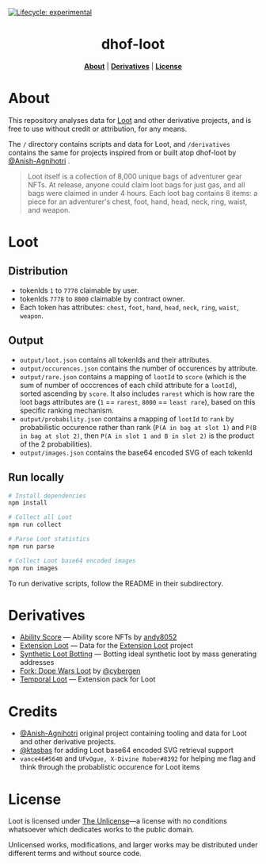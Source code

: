 <!-- badges: start -->
  [![Lifecycle: experimental](https://img.shields.io/badge/lifecycle-experimental-orange.svg)](https://lifecycle.r-lib.org/articles/stages.html#experimental)
<!-- badges: end -->
  
  

<p align="center">
  <h1 align="center">dhof-loot</h1>
</p>
<p align="center">
<b><a href="https://github.com/pranavpandya84/dhof-loot#About">About</a></b>
|
<b><a href="https://github.com/pranavpandya84/dhof-loot#Derivatives">Derivatives</a></b>
|
<b><a href="https://github.com/pranavpandya84/dhof-loot#License">License</a></b>
</p>

# About

This repository analyses data for [Loot](https://www.lootproject.com/faq) and other derivative projects, and is free to use without credit or attribution, for any means.

The `/` directory contains scripts and data for Loot, and `/derivatives` contains the same for projects inspired from or built atop dhof-loot by [@Anish-Agnihotri](https://github.com/Anish-Agnihotri) .

> Loot itself is a collection of 8,000 unique bags of adventurer gear NFTs. At release, anyone could claim loot bags for just gas, and all bags were claimed in under 4 hours. Each loot bag contains 8 items: a piece for an adventurer's chest, foot, hand, head, neck, ring, waist, and weapon.

# Loot

## Distribution

- tokenIds `1` to `7778` claimable by user.
- tokenIds `7778` to `8000` claimable by contract owner.
- Each token has attributes: `chest`, `foot`, `hand`, `head`, `neck`, `ring`, `waist`, `weapon`.

## Output

- `output/loot.json` contains all tokenIds and their attributes.
- `output/occurences.json` contains the number of occurences by attribute.
- `output/rare.json` contains a mapping of `lootId` to `score` (which is the sum of number of occcrences of each child attribute for a `lootId`), sorted ascending by `score`. It also includes `rarest` which is how rare the loot bags attributes are (`1` == `rarest`, `8000` == `least rare`), based on this specific ranking mechanism.
- `output/probability.json` contains a mapping of `lootId` to `rank` by probabilistic occurence rather than rank (`P(A in bag at slot 1)` and `P(B in bag at slot 2)`, then `P(A in slot 1 and B in slot 2)` is the product of the 2 probabilities).
- `output/images.json` contains the base64 encoded SVG of each tokenId

## Run locally

```bash
# Install dependencies
npm install

# Collect all Loot
npm run collect

# Parse Loot statistics
npm run parse

# Collect Loot base64 encoded images
npm run images
```

To run derivative scripts, follow the README in their subdirectory.

# Derivatives

- [Ability Score](https://github.com/pranavpandya84/dhof-loot/tree/master/derivatives/ability-score) — Ability score NFTs by [andy8052](https://twitter.com/andy8052)
- [Extension Loot](https://github.com/pranavpandya84/dhof-loot/tree/master/derivatives/extension-loot) — Data for the [Extension Loot](https://twitter.com/xLootProject) project
- [Synthetic Loot Botting](https://github.com/pranavpandya84/dhof-loot/tree/master/derivatives/synthetic-loot) — Botting ideal synthetic loot by mass generating addresses
- [Fork: Dope Wars Loot](https://github.com/cybergen/dope-wars-loot) by [@cybergen](https://cybergen/dope-wars-loot)
- [Temporal Loot](https://github.com/pranavpandya84/dhof-loot/tree/master/derivatives/temporal-loot) — Extension pack for Loot

# Credits

- [@Anish-Agnihotri](https://github.com/Anish-Agnihotri) original project containing tooling and data for Loot and other derivative projects. 
- [@ktasbas](https://github.com/ktasbas) for adding Loot base64 encoded SVG retrieval support
- `vance46#5648` and `UFvOgue, X-Divine Rober#8392` for helping me flag and think through the probablistic occurence for Loot items

# License

Loot is licensed under [The Unlicense](https://github.com/pranavpandya84/dhof-loot/blob/master/LICENSE)—a license with no conditions whatsoever which dedicates works to the public domain.

Unlicensed works, modifications, and larger works may be distributed under different terms and without source code.
